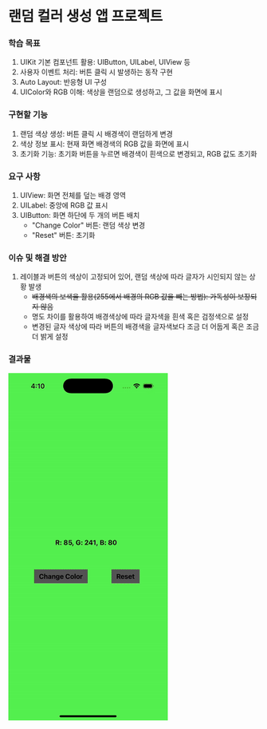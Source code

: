 # 랜덤 컬러 생성 앱 프로젝트

### 학습 목표
1. UIKit 기본 컴포넌트 활용: UIButton, UILabel, UIView 등
2. 사용자 이벤트 처리: 버튼 클릭 시 발생하는 동작 구현
3. Auto Layout: 반응형 UI 구성
4. UIColor와 RGB 이해: 색상을 랜덤으로 생성하고, 그 값을 화면에 표시

### 구현할 기능
1. 랜덤 색상 생성: 버튼 클릭 시 배경색이 랜덤하게 변경
2. 색상 정보 표시: 현재 화면 배경색의 RGB 값을 화면에 표시
3. 초기화 기능: 초기화 버튼을 누르면 배경색이 흰색으로 변경되고, RGB 값도 초기화

### 요구 사항
1. UIView: 화면 전체를 덮는 배경 영역
2. UILabel: 중앙에 RGB 값 표시
3. UIButton: 화면 하단에 두 개의 버튼 배치
    - "Change Color" 버튼: 랜덤 색상 변경
    - "Reset" 버튼: 초기화

### 이슈 및 해결 방안
1. 레이블과 버튼의 색상이 고정되어 있어, 랜덤 색상에 따라 글자가 시인되지 않는 상황 발생
    - ~~배경색의 보색을 활용(255에서 배경의 RGB 값을 빼는 방법): 가독성이 보장되지 않음~~
    - 명도 차이를 활용하여 배경색상에 따라 글자색을 흰색 혹은 검정색으로 설정
    - 변경된 글자 색상에 따라 버튼의 배경색을 글자색보다 조금 더 어둡게 혹은 조금 더 밝게 설정

### 결과물
![RandomColorGenerator](./image/RandomColorGenerator.gif)
